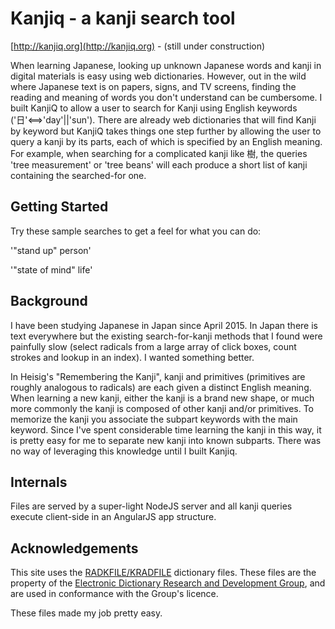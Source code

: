 # Kanjiq - a kanji search tool

[http://kanjiq.org](http://kanjiq.org) - (still under construction)

When learning Japanese, looking up unknown Japanese words and kanji in digital materials is easy using web dictionaries.
However, out in the wild where Japanese text is on papers, signs, and TV screens, finding the reading and meaning of words you don't understand can be cumbersome. I built KanjiQ to allow a user to search for Kanji using English keywords  ('日'<==>'day'||'sun'). There are already web dictionaries that will find Kanji by keyword but KanjiQ takes things one step further by allowing the user to query a kanji by its parts, each of which is specified by an English meaning. For example, when searching for a complicated kanji like 樹, the queries 'tree measurement' or 'tree beans' will each produce a short list of kanji containing the searched-for one.

## Getting Started

Try these sample searches to get a feel for what you can do:

'"stand up" person'

'"state of mind" life'

## Background

I have been studying Japanese in Japan since April 2015. In Japan there is text everywhere but the existing search-for-kanji methods that I found were painfully slow (select radicals from a large array of click boxes, count strokes and lookup in an index). I wanted something better.

In Heisig's "Remembering the Kanji", kanji and primitives (primitives are roughly analogous to radicals) are each given a distinct English meaning. When learning a new kanji, either the kanji is a brand new shape, or much more commonly the kanji is composed of other kanji and/or primitives. To memorize the kanji you associate the subpart keywords with the main keyword. Since I've spent considerable time learning the kanji in this way, it is pretty easy for me to separate new kanji into known subparts. There was no way of leveraging this knowledge until I built Kanjiq.

## Internals

Files are served by a super-light NodeJS server and all kanji queries execute client-side in an AngularJS app structure.

## Acknowledgements

This site uses the [RADKFILE/KRADFILE](http://www.csse.monash.edu.au/~jwb/kradinf.html) dictionary files. These files are
the property of the [Electronic Dictionary Research and Development Group](http://www.edrdg.org/), and are used in
conformance with the Group's licence.

These files made my job pretty easy.
